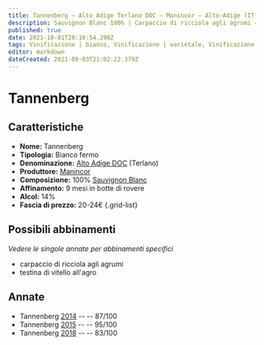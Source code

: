 ```yaml
---
title: Tannenberg – Alto Adige Terlano DOC – Manincor – Alto-Adige (IT) – 20-24€ – 2★-5★
description: Sauvignon Blanc 100% | Carpaccio di ricciola agli agrumi – Testina di vitello all'agro
published: true
date: 2021-10-01T20:10:54.290Z
tags: Vinificazione | bianco, Vinificazione | varietale, Vinificazione | fermo, Valutazioni | 5 stelle, Regione | Alto-Adige (IT)Vitigni | Sauvignon blanc carpaccio di ricciola agli agrumi, Alimento | vitello, Aromatizzazione | all'agro, Prezzi | 20-24€
editor: markdown
dateCreated: 2021-09-03T21:02:22.379Z
---
```


# Tannenberg

## Caratteristiche
- **Nome:** Tannenberg
- **Tipologia:** Bianco fermo 
- **Denominazione:** [Alto Adige DOC](/denominazioni/Italia/Alto-Adige/DOC/Alto-Adige) (Terlano)
- **Produttore:** [Manincor](/produttori/Italia/Alto-Adige/Manincor) 
- **Composizione:** 100% [Sauvignon Blanc](/vitigni/Francia/bacca-bianca/sauvignon-blanc)
- **Affinamento:** 9 mesi in botte di rovere
- **Alcol:** 14%
- **Fascia di prezzo:** 20-24€
{.grid-list}




## Possibili abbinamenti
*Vedere le singole annate per abbinamenti specifici*

- carpaccio di ricciola agli agrumi
- testina di vitello all'agro

## Annate
- Tannenberg [2014](/vini/Italia/Alto-Adige/Manincor/Tannenberg/2014) -- <span class="star-3"></span> -- 87/100
- Tannenberg [2015](/vini/Italia/Alto-Adige/Manincor/Tannenberg/2015) -- <span class="star-5"></span> -- 95/100 
- Tannenberg [2018](/vini/Italia/Alto-Adige/Manincor/Tannenberg/2018) -- <span class="star-2"></span> -- 83/100 
 